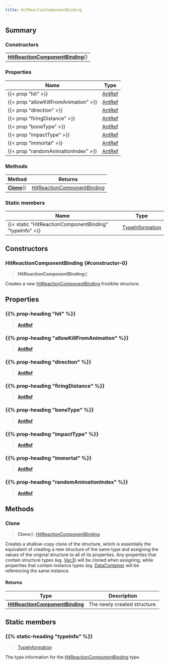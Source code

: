 ```yaml
---
title: HitReactionComponentBinding
---
```



## Summary
### Constructors
| |
| ----------- |
| **[HitReactionComponentBinding](#constructor-0)**() |

### Properties
| Name | Type |
| ---- | ---- |
| {{< prop "hit" >}} | [AntRef](/vext/ref/fb/antref) |
| {{< prop "allowKillFromAnimation" >}} | [AntRef](/vext/ref/fb/antref) |
| {{< prop "direction" >}} | [AntRef](/vext/ref/fb/antref) |
| {{< prop "firingDistance" >}} | [AntRef](/vext/ref/fb/antref) |
| {{< prop "boneType" >}} | [AntRef](/vext/ref/fb/antref) |
| {{< prop "impactType" >}} | [AntRef](/vext/ref/fb/antref) |
| {{< prop "immortal" >}} | [AntRef](/vext/ref/fb/antref) |
| {{< prop "randomAnimationIndex" >}} | [AntRef](/vext/ref/fb/antref) |

### Methods
| Method | Returns |
| ------ | ---- |
| **[Clone](#clone)**() | [HitReactionComponentBinding](/vext/ref/fb/hitreactioncomponentbinding) |

### Static members
| Name | Type |
| ---- | ---- |
| {{< static "HitReactionComponentBinding" "typeInfo" >}} | [TypeInformation](/vext/ref/shared/class/typeinformation) |

## Constructors
### HitReactionComponentBinding {#constructor-0}
> **HitReactionComponentBinding**()

Creates a new [HitReactionComponentBinding](/vext/ref/fb/hitreactioncomponentbinding) frostbite structure.

## Properties
### {{% prop-heading "hit" %}}
> **[AntRef](/vext/ref/fb/antref)**

### {{% prop-heading "allowKillFromAnimation" %}}
> **[AntRef](/vext/ref/fb/antref)**

### {{% prop-heading "direction" %}}
> **[AntRef](/vext/ref/fb/antref)**

### {{% prop-heading "firingDistance" %}}
> **[AntRef](/vext/ref/fb/antref)**

### {{% prop-heading "boneType" %}}
> **[AntRef](/vext/ref/fb/antref)**

### {{% prop-heading "impactType" %}}
> **[AntRef](/vext/ref/fb/antref)**

### {{% prop-heading "immortal" %}}
> **[AntRef](/vext/ref/fb/antref)**

### {{% prop-heading "randomAnimationIndex" %}}
> **[AntRef](/vext/ref/fb/antref)**

## Methods
### Clone
> **Clone**(): [HitReactionComponentBinding](/vext/ref/fb/hitreactioncomponentbinding)

Creates a shallow-copy clone of the structure, which is essentially the equivalent of creating a new structure of the same type and assigning the values of the original structure to all of its properties. Any properties that contain structure types (eg. [Vec3](/vext/ref/shared/class/vec3)) will be cloned when assigning, while properties that contain instance types (eg. [DataContainer](/vext/ref/shared/class/datacontainer) will be referencing the same instance.

#### Returns
| Type | Description |
| ---- | ----------- |
| **[HitReactionComponentBinding](/vext/ref/fb/hitreactioncomponentbinding)** | The newly created structure. |

## Static members
### {{% static-heading "typeInfo" %}}
> [TypeInformation](/vext/ref/shared/class/typeinformation)

The type information for the [HitReactionComponentBinding](/vext/ref/fb/hitreactioncomponentbinding) type.

